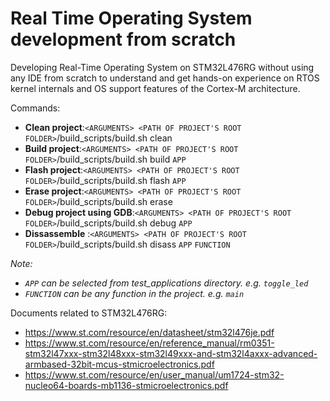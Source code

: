# Real Time Operating System development from scratch

Developing Real-Time Operating System on STM32L476RG without using any IDE from scratch to understand and get hands-on experience on RTOS kernel internals and OS support features of the Cortex-M architecture.

Commands:
- **Clean project**:`<ARGUMENTS> <PATH OF PROJECT'S ROOT FOLDER>`/build_scripts/build.sh clean
- **Build project**:`<ARGUMENTS> <PATH OF PROJECT'S ROOT FOLDER>`/build_scripts/build.sh build `APP`
- **Flash project**:`<ARGUMENTS> <PATH OF PROJECT'S ROOT FOLDER>`/build_scripts/build.sh flash `APP`
- **Erase project**:`<ARGUMENTS> <PATH OF PROJECT'S ROOT FOLDER>`/build_scripts/build.sh erase
- **Debug project using GDB**:`<ARGUMENTS> <PATH OF PROJECT'S ROOT FOLDER>`/build_scripts/build.sh debug `APP`
- **Dissassemble** :`<ARGUMENTS> <PATH OF PROJECT'S ROOT FOLDER>`/build_scripts/build.sh disass `APP` `FUNCTION`

_Note:_
- _`APP` can be selected from test_applications directory. e.g. `toggle_led`_
- _`FUNCTION` can be any function in the project. e.g. `main`_

Documents related to STM32L476RG:

- https://www.st.com/resource/en/datasheet/stm32l476je.pdf
- https://www.st.com/resource/en/reference_manual/rm0351-stm32l47xxx-stm32l48xxx-stm32l49xxx-and-stm32l4axxx-advanced-armbased-32bit-mcus-stmicroelectronics.pdf
- https://www.st.com/resource/en/user_manual/um1724-stm32-nucleo64-boards-mb1136-stmicroelectronics.pdf
